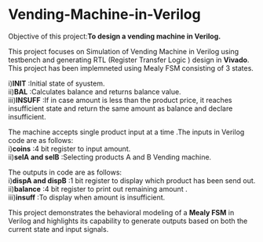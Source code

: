 # Vending-Machine-in-Verilog

Objective of this project:**To design a vending machine in Verilog.**

This project focuses on Simulation of Vending Machine in Verilog using testbench and generating RTL (Register Transfer Logic ) design in **Vivado**. This project has been implemneted using Mealy FSM  consisting of 3 states.<br>

i)**INIT**             :Initial state of syustem.<br>
ii)**BAL**             :Calculates balance and returns balance value.<br>
iii)**INSUFF**         :If in case amount is less than the product price, it reaches insufficient state and return the same amount as balance and declare insufficient.<br>

The machine accepts single product input at a time .The inputs in Verilog code are as follows:<br>
i)**coins**            :4 bit register to input amount.<br>
ii)**selA and selB**   :Selecting products A and B Vending machine.<br>

The outputs in code are as follows:<br>
i)**dispA and dispB**  :1 bit register to display which product has been send out.<br>
ii)**balance**         :4 bit register to print out remaining amount .<br>
iii)**insuff**         :To display when amount is insufficient.<br>

This project demonstrates the behavioral modeling of a **Mealy FSM** in Verilog and highlights its capability to generate outputs based on both the current state and input signals.
